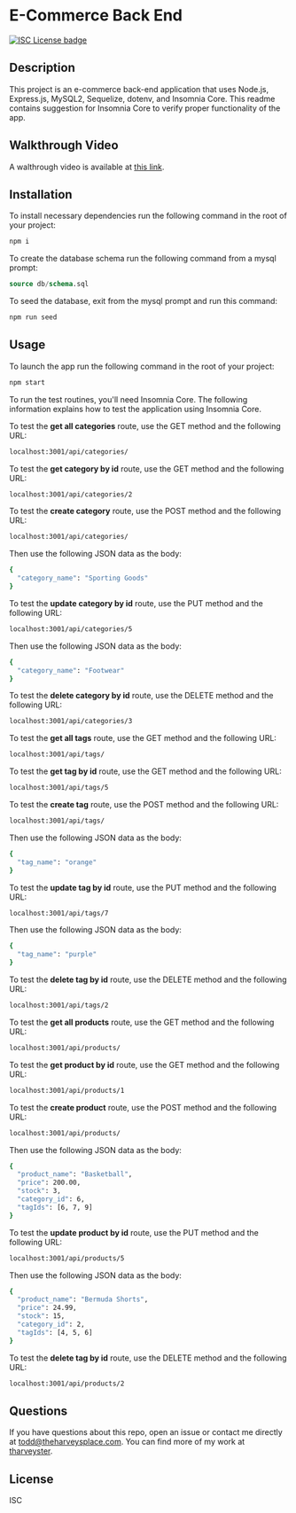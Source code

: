 # E-Commerce Back End
[![ISC License badge](https://img.shields.io/github/license/tharveyster/e-commerce-back-end?style=plastic)](https://opensource.org/licenses/ISC)

## Description
This project is an e-commerce back-end application that uses Node.js, Express.js, MySQL2, Sequelize, dotenv, and Insomnia Core. This readme contains suggestion for Insomnia Core to verify proper functionality of the app.

## Walkthrough Video
A walthrough video is available at [this link](https://drive.google.com/file/d/17oLpM-PeuqrqMFMzOfQr04hDl0CEhrkR/view).

## Installation
To install necessary dependencies run the following command in the root of your project:
```bash
npm i
```

To create the database schema run the following command from a mysql prompt:
~~~~sql
source db/schema.sql
~~~~

To seed the database, exit from the mysql prompt and run this command:
```bash
npm run seed
```

## Usage
To launch the app run the following command in the root of your project:
```bash
npm start
```

To run the test routines, you'll need Insomnia Core. The following information explains how to test the application using Insomnia Core.

To test the **get all categories** route, use the GET method and the following URL:
```bash
localhost:3001/api/categories/
```

To test the **get category by id** route, use the GET method and the following URL:
```bash
localhost:3001/api/categories/2
```

To test the **create category** route, use the POST method and the following URL:
```bash
localhost:3001/api/categories/
```
Then use the following JSON data as the body:
```bash
{
  "category_name": "Sporting Goods"
}
```

To test the **update category by id** route, use the PUT method and the following URL:
```bash
localhost:3001/api/categories/5
```
Then use the following JSON data as the body:
```bash
{
  "category_name": "Footwear"
}
```

To test the **delete category by id** route, use the DELETE method and the following URL:
```bash
localhost:3001/api/categories/3
```

To test the **get all tags** route, use the GET method and the following URL:
```bash
localhost:3001/api/tags/
```

To test the **get tag by id** route, use the GET method and the following URL:
```bash
localhost:3001/api/tags/5
```

To test the **create tag** route, use the POST method and the following URL:
```bash
localhost:3001/api/tags/
```
Then use the following JSON data as the body:
```bash
{
  "tag_name": "orange"
}
```

To test the **update tag by id** route, use the PUT method and the following URL:
```bash
localhost:3001/api/tags/7
```
Then use the following JSON data as the body:
```bash
{
  "tag_name": "purple"
}
```

To test the **delete tag by id** route, use the DELETE method and the following URL:
```bash
localhost:3001/api/tags/2
```

To test the **get all products** route, use the GET method and the following URL:
```bash
localhost:3001/api/products/
```

To test the **get product by id** route, use the GET method and the following URL:
```bash
localhost:3001/api/products/1
```

To test the **create product** route, use the POST method and the following URL:
```bash
localhost:3001/api/products/
```
Then use the following JSON data as the body:
```bash
{
  "product_name": "Basketball",
  "price": 200.00,
  "stock": 3,
  "category_id": 6,
  "tagIds": [6, 7, 9]
}
```

To test the **update product by id** route, use the PUT method and the following URL:
```bash
localhost:3001/api/products/5
```
Then use the following JSON data as the body:
```bash
{
  "product_name": "Bermuda Shorts",
  "price": 24.99,
  "stock": 15,
  "category_id": 2,
  "tagIds": [4, 5, 6]
}
```

To test the **delete tag by id** route, use the DELETE method and the following URL:
```bash
localhost:3001/api/products/2
```

## Questions
If you have questions about this repo, open an issue or contact me directly at todd@theharveysplace.com. You can find more of my work at [tharveyster](https://github.com/tharveyster).

## License
ISC